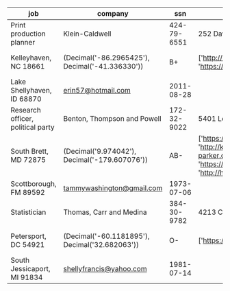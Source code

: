 |                job                |           company           |     ssn     |                    residence                    |                current_location                 | blood_group |                                                   website                                                    |    username    |     name     | sex |                        address                        |           mail            | birthdate  |
|-----------------------------------|-----------------------------|-------------|-------------------------------------------------|-------------------------------------------------|-------------|--------------------------------------------------------------------------------------------------------------|----------------|--------------|-----|-------------------------------------------------------|---------------------------|------------|
| Print production planner          | Klein-Caldwell              | 424-79-6551 | 252 Davis Forks Apt. 948
Kelleyhaven, NC 18661  | (Decimal('-86.2965425'), Decimal('-41.336330')) | B+          | ['http://www.bird.com/', 'https://www.miller.net/']                                                          | watsonsteven   | Kevin Ball   | M   | 34641 Glenn Oval Suite 696
Lake Shellyhaven, ID 68870 | erin57@hotmail.com        | 2011-08-28 |
| Research officer, political party | Benton, Thompson and Powell | 172-32-9022 | 5401 Lewis Ville Apt. 542
South Brett, MD 72875 | (Decimal('9.974042'), Decimal('-179.607076'))   | AB-         | ['https://fuller.com/', 'http://kaiser-parker.com/', 'https://www.garcia.info/', 'http://hill-vasquez.net/'] | tiffanyleonard | Linda Jones  | F   | 83606 Richardson Spring
Scottborough, FM 89592        | tammywashington@gmail.com | 1973-07-06 |
| Statistician                      | Thomas, Carr and Medina     | 384-30-9782 | 4213 Connor Street
Petersport, DC 54921         | (Decimal('-60.1181895'), Decimal('32.682063'))  | O-          | ['https://phillips.net/']                                                                                    | jimmy18        | Manuel Boone | M   | 14996 Brad Village
South Jessicaport, MI 91834        | shellyfrancis@yahoo.com   | 1981-07-14 |
